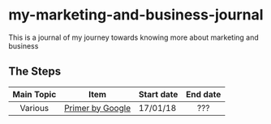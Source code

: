 # my-marketing-and-business-journal
This is a journal of my journey towards knowing more about marketing and business

## The Steps

| Main Topic | Item | Start date | End date |
| :------: | ------ | ------ | :------: |
| Various | [Primer by Google](https://www.yourprimer.com/) | 17/01/18 | ??? |
